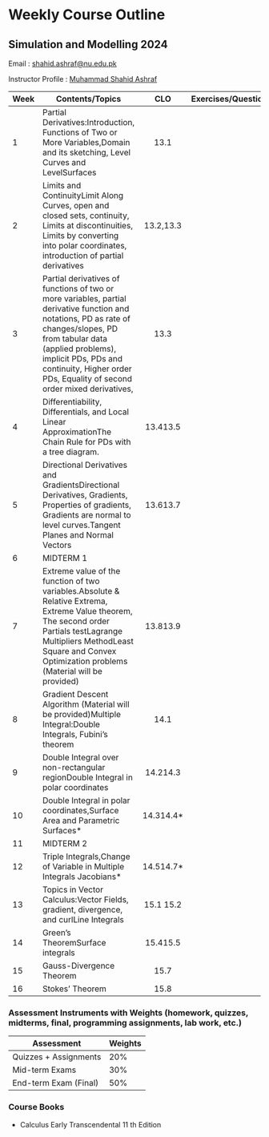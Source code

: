 # Weekly Course Outline 
## Simulation and Modelling 2024
Email : <a href="mailto:shahid.ashraf@nu.edu.pk" style=" word-wrap: break-word;" target="_blank">shahid.ashraf@nu.edu.pk</a></p>
Instructor Profile : <a href="https://mshahidashraf.github.io/" style=" word-wrap: break-word;" target="_blank">Muhammad Shahid Ashraf</a></p>

| Week         | Contents/Topics | CLO | Exercises/Questions |
|--------------|--------------|:-----:|-----------:|
|1|Partial Derivatives:Introduction, Functions of Two or More Variables,Domain and its sketching, Level Curves and LevelSurfaces|13.1|2|1-8,17-20,23-28,43-44,51-64|
| 2 | Limits and ContinuityLimit Along Curves, open and closed sets, continuity, Limits at discontinuities, Limits by converting into polar coordinates, introduction of partial derivatives | 13.2,13.3 | 2 | 1-26,34, 35, 38-401-14,17,18,25-50 |
| 3 | Partial derivatives of functions of two or more variables, partial derivative function and notations, PD as rate of changes/slopes, PD from tabular data (applied problems), implicit PDs, PDs and continuity, Higher order PDs, Equality of second order mixed derivatives, | 13.3 | 2 | 57-65 ,69-100 |
| 4 | Differentiability, Differentials, and Local Linear ApproximationThe Chain Rule for PDs with a tree diagram. | 13.413.5 | 2 | 9-26 ,33-401-14,17-36,41-48 |
| 5 | Directional Derivatives and GradientsDirectional Derivatives, Gradients, Properties of gradients, Gradients are normal to level curves.Tangent Planes and Normal Vectors | 13.613.7 | 14 | 1-45,53-663-12 |
| 6 | MIDTERM 1 |  |  |  |
| 7 | Extreme value of the function of two variables.Absolute & Relative Extrema, Extreme Value theorem, The second order Partials testLagrange Multipliers MethodLeast Square and Convex Optimization problems (Material will be provided) | 13.813.9 | 34 | 1,2,9-185-12 |
| 8 | Gradient Descent Algorithm (Material will be provided)Multiple Integral:Double Integrals, Fubini’s theorem | 14.1 | 2 | 1-16 |
| 9 | Double Integral over non-rectangular regionDouble Integral in polar coordinates | 14.214.3 | 2 | 1-12,15-25,47-561-10 |
| 10 | Double Integral in polar coordinates,Surface Area and Parametric Surfaces* | 14.314.4* | 3 | 23-341-10,13-16 |
| 11 | MIDTERM 2 |  |  |  |
| 12 | Triple Integrals,Change of Variable in Multiple Integrals Jacobians* | 14.514.7* | 1 | 1-81-12,35-38,44-46 |
| 13 | Topics in Vector Calculus:Vector Fields, gradient, divergence, and curlLine Integrals | 15.1 15.2 | 2 | 17-287-14,19-30,37-40 |
| 14 | Green’s TheoremSurface integrals | 15.415.5 | 3 | 1-141-8 |
| 15 | Gauss-Divergence Theorem | 15.7 | 3 | 1-4 |
| 16 | Stokes’ Theorem | 15.8 | 3 | 1-12 |


### Assessment Instruments with Weights (homework, quizzes, midterms, final, programming assignments, lab work, etc.)
| Assessment         | Weights | 
|--------------|--------------|
| Quizzes + Assignments                  | 20% |
|Mid-term Exams                          | 30% |
|End-term Exam (Final)                   | 50% |

### Course Books
- Calculus Early Transcendental 11 th Edition
